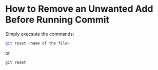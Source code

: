 # How to Remove an Unwanted Add Before Running Commit

Simply execsute the commands:
```sh
git reset <name of the file>
```
or
```sh
git reset
```

